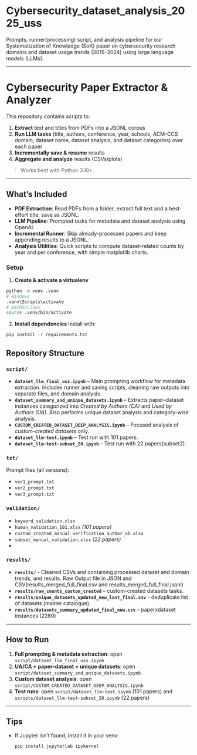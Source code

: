 # Cybersecurity_dataset_analysis_2025_uss

Prompts, runner(processing) script, and analysis pipeline for our Systematization of Knowledge (SoK) paper on cybersecurity research domains and dataset usage trends (2015–2024) using large language models (LLMs).

---

# Cybersecurity Paper Extractor & Analyzer

This repository contains scripts to:
1) **Extract** text and titles from PDFs into a JSONL corpus  
2) **Run LLM tasks** (title, authors, conference, year, schools, ACM-CCS domain, dataset name, dataset analysis, and dataset categories) over each paper  
3) **Incrementally save & resume** results  
4) **Aggregate and analyze** results (CSVs/plots)

> Works best with Python 3.10+.

---
## What’s Included

- **PDF Extraction**: Read PDFs from a folder, extract full text and a best-effort title, save as JSONL.
- **LLM Pipeline**: Prompted tasks for metadata and dataset analysis using OpenAI.
- **Incremental Runner**: Skip already-processed papers and keep appending results to a JSONL.
- **Analysis Utilities**: Quick scripts to compute dataset-related counts by year and per conference, with simple matplotlib charts.

### Setup
1) **Create & activate a virtualenv**
```bash
python -m venv .venv
# Windows
.venv\Scripts\activate
# macOS/Linux
source .venv/bin/activate
```
2) **Install dependencies**
Install with:
```bash
pip install -r requirements.txt
```


## Repository Structure

### `script/`
- **`dataset_llm_final_uss.ipynb`** – Main prompting workflow for metadata extraction. Includes runner and saving scripts, cleaning raw outputs into separate files, and domain analysis.  
- **`dataset_summary_and_unique_datasets.ipynb`** – Extracts paper–dataset instances categorized into *Created by Authors (CA)* and *Used by Authors (UA)*. Also performs unique dataset analysis and category-wise analysis.  
- **`CUSTOM_CREATED_DATASET_DEEP_ANALYSIS.ipynb`** – Focused analysis of *custom-created datasets* only.  
- **`dataset_llm-test.ipynb`** – Test run with 101 papers.  
- **`dataset_llm-test-subset_20.ipynb`** – Test run with 22 papers(subset2).  

### `txt/`
Prompt files (all versions):
- `ver1_prompt.txt`  
- `ver2_prompt.txt`  
- `ver3_prompt.txt`

### `validation/`
- `keyword_validation.xlsx`  
- `human_validation_101.xlsx` *(101 papers)*
- `custom_created_manual_verification_author_ab.xlsx`
- `subset_manual_validation.xlsx` *(22 papers)*
- 
### `results/`
- **`results/`** - Cleaned CSVs and containing processed dataset and domain trends, and results. Raw Output file in JSON and CSV(results_merged_full_final.csv and results_merged_full_final.jsonl)
- **`results/raw_counts_custom_created`** – custom-created datasets tasks.
- **`results/unique_datasets_updated_new_last_final.csv`** - deduplicate list of datasets (master catalogue).
- **`results/datasets_summary_updated_final_new.csv`** - paperxdataset instances (2280)
---

## How to Run

1) **Full prompting & metadata extraction**: open `script/dataset_llm_final_uss.ipynb`  
2) **UA/CA + paper–dataset + unique datasets**: open `script/dataset_summary_and_unique_datasets.ipynb`  
3) **Custom dataset analysis**: open `script/CUSTOM_CREATED_DATASET_DEEP_ANALYSIS.ipynb`  
4) **Test runs**: open `script/dataset_llm-test.ipynb` (101 papers) and `scripts/dataset_llm-test-subset_20.ipynb` (22 papers)

---

## Tips

- If Jupyter isn’t found, install it in your venv:
  ```bash
  pip install jupyterlab ipykernel
  ```

